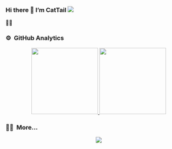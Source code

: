 ### Hi there 👋 I’m CatTail <img src="https://komarev.com/ghpvc/?username=CatTailzz&color=brightgreen">
🤗🤗

### ⚙️ &nbsp;GitHub Analytics

<p align="center">
    <a href="https://github.com/CatTailzz">
        <img height="180em" src="https://github-readme-stats.vercel.app/api?username=CatTailzz&count_private=true&theme=algolia&show_icons=true&include_all_commits=true&card_width=400"/>
        <img height="180em" src="https://github-readme-stats.vercel.app/api/top-langs/?username=CatTailzz&layout=compact&theme=algolia"/>
    </a>
</p>

### 🧑‍💻 &nbsp;More...
<p align="center">
    <a href="https://leetcode-cn.com/u/cattailjj/">
        <img src="https://fc.dianhsu.top/lc?user=cattailjj&loc=cn&req=rating">
    </a>
</p>
